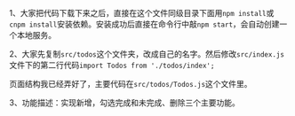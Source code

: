 1、大家把代码下载下来之后，直接在这个文件同级目录下面用`npm install`或`cnpm install`安装依赖。安装成功后直接在命令行中敲`npm start`，会自动创建一个本地服务。

2、大家先复制`src/todos`这个文件夹，改成自己的名字。然后修改`src/index.js`文件下的第二行代码`import Todos from './todos/index';`

页面结构我已经弄好了，主要代码在`src/todos/Todos.js`这个文件里。

3、功能描述：实现新增，勾选完成和未完成、删除三个主要功能。

